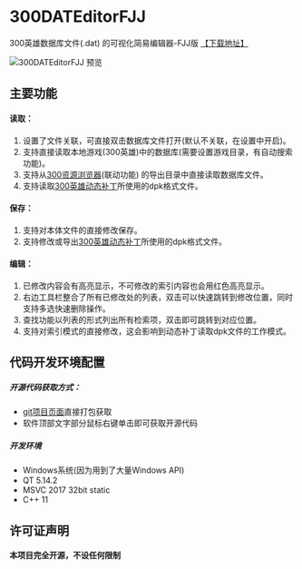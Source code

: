# 300DATEditorFJJ
300英雄数据库文件(.dat) 的可视化简易编辑器-FJJ版  [【下载地址】](https://github.com/Anran-233/300DATEditorFJJ/releases)

![300DATEditorFJJ 预览](https://user-images.githubusercontent.com/111073265/184220817-4b7328ed-640d-4ce6-b804-34a9df619be8.png)

## 主要功能

#### 读取：
1. 设置了文件关联，可直接双击数据库文件打开(默认不关联，在设置中开启)。
2. 支持直接读取本地游戏(300英雄)中的数据库(需要设置游戏目录，有自动搜索功能)。
3. 支持从[300资源浏览器]()(联动功能) 的导出目录中直接读取数据库文件。
4. 支持读取[300英雄动态补丁](https://300gpk.site/)所使用的dpk格式文件。

#### 保存：
1. 支持对本体文件的直接修改保存。
2. 支持修改或导出[300英雄动态补丁](https://300gpk.site/)所使用的dpk格式文件。

#### 编辑：
1. 已修改内容会有高亮显示，不可修改的索引内容也会用红色高亮显示。
2. 右边工具栏整合了所有已修改处的列表，双击可以快速跳转到修改位置，同时支持多选快速删除操作。
3. 查找功能以列表的形式列出所有检索项，双击即可跳转到对应位置。
4. 支持对索引模式的直接修改，这会影响到动态补丁读取dpk文件的工作模式。

## 代码开发环境配置

##### 开源代码获取方式：
- [git项目页面](https://github.com/Anran-233/300DATEditorFJJ.git)直接打包获取  
- 软件顶部文字部分鼠标右键单击即可获取开源代码

##### 开发环境
- Windows系统(因为用到了大量Windows API)
- QT 5.14.2
- MSVC 2017 32bit static
- C++ 11

## 许可证声明
#### 本项目完全开源，不设任何限制
